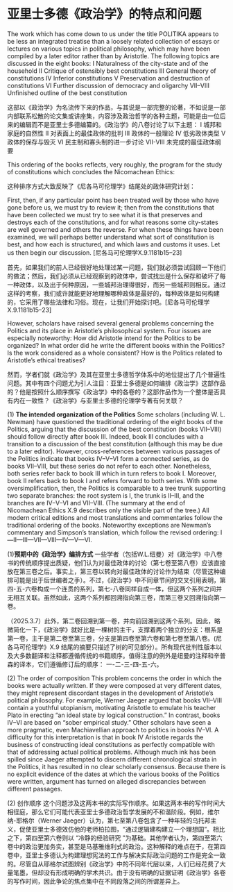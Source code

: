 # 亚里士多德《政治学》的特点和问题

The work which has come down to us under the title POLITIKA appears to be less an integrated treatise than a loosely related collection of essays or lectures on various topics in political philosophy, which may have been compiled by a later editor rather than by Aristotle. The following topics are discussed in the eight books:
I Naturalness of the city-state and of the household
II Critique of ostensibly best constitutions
III General theory of constitutions
IV Inferior constitutions
V Preservation and destruction of constitutions
VI Further discussion of democracy and oligarchy
VII–VIII Unfinished outline of the best constitution


这部以《政治学》为名流传下来的作品，与其说是一部完整的论著，不如说是一部内部联系松散的论文集或讲座集，内容涉及政治哲学的各种主题，可能是由一位后来的编辑而不是亚里士多德编纂的。《政治学》的八卷讨论了以下主题：
I 城邦和家庭的自然性
II 对表面上的最佳政体的批判
III 政体的一般理论
IV 低劣政体类型
V 政体的保存与毁灭
VI 民主制和寡头制的进一步讨论
VII-VIII 未完成的最佳政体纲要


This ordering of the books reflects, very roughly, the program for the study of constitutions which concludes the Nicomachean Ethics:


这种排序方式大致反映了《尼各马可伦理学》结尾处的政体研究计划：


First, then, if any particular point has been treated well by those who have gone before us, we must try to review it; then from the constitutions that have been collected we must try to see what it is that preserves and destroys each of the constitutions, and for what reasons some city-states are well governed and others the reverse. For when these things have been examined, we will perhaps better understand what sort of constitution is best, and how each is structured, and which laws and customs it uses. Let us then begin our discussion. \[尼各马可伦理学X.9.1181b15–23\]


首先，如果我们的前人已经很好地处理过某一问题，我们就必须尝试回顾一下他们的做法；然后，我们必须从已经观察到的政体中，尝试找出是什么保存和破坏了每一种政体，以及出于何种原因，一些城邦治理得很好，而另一些城邦则相反。通过这样的考察，我们或许就能更好地理解哪种政体是最好的，每种政体是如何构建的，它采用了哪些法律和习俗。现在，让我们开始探讨吧。\[尼各马可伦理学X.9.1181b15–23\]


However, scholars have raised several general problems concerning the Politics and its place in Aristotle’s philosophical system. Four issues are especially noteworthy: How did Aristotle intend for the Politics to be organized? In what order did he write the different books within the Politics? Is the work considered as a whole consistent? How is the Politics related to Aristotle’s ethical treatises?


然而，学者们就《政治学》及其在亚里士多德哲学体系中的地位提出了几个普遍性问题。其中有四个问题尤为引人注目：亚里士多德是如何编排《政治学》这部作品的？他是按照什么顺序撰写《政治学》中的各卷的？这部作品作为一个整体是否具有内在一致性？《政治学》与亚里士多德的伦理学专著有何关联？


(1) **The intended organization of the Politics** Some scholars (including W. L. Newman) have questioned the traditional ordering of the eight books of the Politics, arguing that the discussion of the best constitution (books VII–VIII) should follow directly after book III. Indeed, book III concludes with a transition to a discussion of the best constitution (although this may be due to a later editor). However, cross-references between various passages of the Politics indicate that books IV–V–VI form a connected series, as do books VII–VIII, but these series do not refer to each other. Nonetheless, both series refer back to book III which in turn refers to book I. Moreover, book II refers back to book I and refers forward to both series. With some oversimplification, then, the Politics is comparable to a tree trunk supporting two separate branches: the root system is I, the trunk is II–III, and the branches are IV–V–VI and VII–VIII. (The summary at the end of Nicomachean Ethics X.9 describes only the visible part of the tree.) All modern critical editions and most translations and commentaries follow the traditional ordering of the books. Noteworthy exceptions are Newman’s commentary and Simpson’s translation, which follow the revised ordering: I—II—III—VII—VIII—IV—V—VI.


(1)**预期中的《政治学》编排方式** 一些学者（包括W.L.纽曼）对《政治学》中八卷书的传统顺序提出质疑，他们认为对最佳政体的讨论（第七卷至第八卷）应该直接放在第三卷之后。事实上，第三卷以转向对最佳政体的讨论作为结束（尽管这种编排可能是出于后世编者之手）。不过，《政治学》中不同章节间的交叉引用表明，第四-五-六卷构成一个连贯的系列，第七-八卷同样自成一体，但这两个系列之间并无相互关联。虽然如此，这两个系列都回溯指向第三卷，而第三卷又回溯指向第一卷。

（2025.3.7）此外，第二卷回溯到第一卷，并向前回溯到这两个系列。因此，略微简化一下，《政治学》就好比是一棵树的主干，支撑着两个独立的分支：根系是第一卷，主干是第二卷至第三卷，分支是第四卷至第六卷和第七卷至第八卷。(尼各马可伦理学》X.9 结尾的摘要只描述了树的可见部分）。所有现代批判性版本以及大多数翻译和注释都遵循传统的书籍顺序。值得注意的例外是纽曼的注释和辛普森的译本，它们遵循修订后的顺序： 一-二-三-四-五-六。


(2) The order of composition This problem concerns the order in which the books were actually written. If they were composed at very different dates, they might represent discordant stages in the development of Aristotle’s political philosophy. For example, Werner Jaeger argued that books VII–VIII contain a youthful utopianism, motivating Aristotle to emulate his teacher Plato in erecting “an ideal state by logical construction.” In contrast, books IV–VI are based on “sober empirical study.” Other scholars have seen a more pragmatic, even Machiavellian approach to politics in books IV–VI. A difficulty for this interpretation is that in book IV Aristotle regards the business of constructing ideal constitutions as perfectly compatible with that of addressing actual political problems. Although much ink has been spilled since Jaeger attempted to discern different chronological strata in the Politics, it has resulted in no clear scholarly consensus. Because there is no explicit evidence of the dates at which the various books of the Politics were written, argument has turned on alleged discrepancies between different passages.


(2) 创作顺序 这个问题涉及这两本书的实际写作顺序。如果这两本书的写作时间大相径庭，那么它们可能代表亚里士多德政治哲学发展的不和谐阶段。例如，维尔纳-耶格尔（Werner Jaeger）认为，第七至第八卷包含了一种年轻的乌托邦主义，促使亚里士多德效仿他的老师柏拉图，“通过逻辑建构建立一个理想国”。相比之下，第四至第六卷则以 “冷静的经验研究 ”为基础。其他学者认为，第四至第六卷中的政治更加务实，甚至是马基雅维利式的政治。这种解释的难点在于，在第四卷中，亚里士多德认为构建理想宪法的工作与解决实际政治问题的工作是完全一致的。尽管自从耶格尔试图辨别《政治学》中的不同年代层以来，人们已经花费了大量笔墨，但却没有形成明确的学术共识。由于没有明确的证据证明《政治学》各卷的写作时间，因此争论的焦点集中在不同段落之间的所谓差异上。